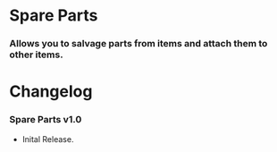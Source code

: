 # Spare Parts
### Allows you to salvage parts from items and attach them to other items.

# Changelog

### Spare Parts v1.0
- Inital Release.
